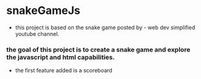 # snakeGameJs
* this project is based on the snake game posted by - web dev simplified youtube channel.


### the goal of this project is to create a snake game and explore the javascript and html capabilities.

* the first feature added is a scoreboard
